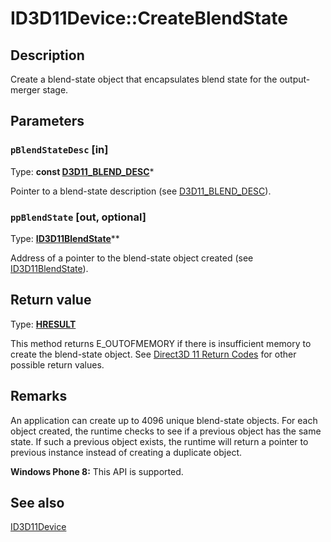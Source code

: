 # ID3D11Device::CreateBlendState

## Description

Create a blend-state object that encapsulates blend state for the output-merger stage.

## Parameters

### `pBlendStateDesc` [in]

Type: **const [D3D11_BLEND_DESC](https://learn.microsoft.com/windows/desktop/api/d3d11/ns-d3d11-d3d11_blend_desc)***

Pointer to a blend-state description (see [D3D11_BLEND_DESC](https://learn.microsoft.com/windows/desktop/api/d3d11/ns-d3d11-d3d11_blend_desc)).

### `ppBlendState` [out, optional]

Type: **[ID3D11BlendState](https://learn.microsoft.com/windows/desktop/api/d3d11/nn-d3d11-id3d11blendstate)****

Address of a pointer to the blend-state object created (see [ID3D11BlendState](https://learn.microsoft.com/windows/desktop/api/d3d11/nn-d3d11-id3d11blendstate)).

## Return value

Type: **[HRESULT](https://learn.microsoft.com/windows/win32/com/structure-of-com-error-codes)**

This method returns E_OUTOFMEMORY if there is insufficient memory to create the blend-state object.
See [Direct3D 11 Return Codes](https://learn.microsoft.com/windows/desktop/direct3d11/d3d11-graphics-reference-returnvalues) for other possible return values.

## Remarks

An application can create up to 4096 unique blend-state objects. For each object created, the runtime checks to see if a previous object
has the same state. If such a previous object exists, the runtime will return a pointer to previous instance instead of creating a duplicate object.

**Windows Phone 8:** This API is supported.

## See also

[ID3D11Device](https://learn.microsoft.com/windows/desktop/api/d3d11/nn-d3d11-id3d11device)